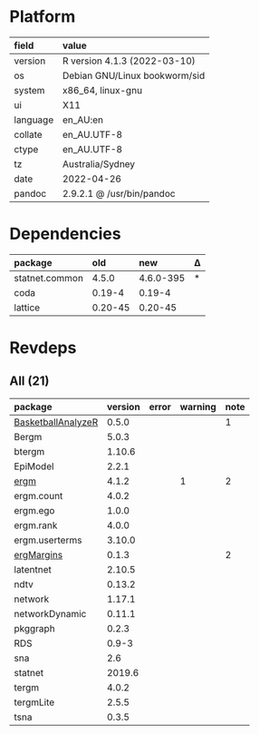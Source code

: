 # Platform

|field    |value                         |
|:--------|:-----------------------------|
|version  |R version 4.1.3 (2022-03-10)  |
|os       |Debian GNU/Linux bookworm/sid |
|system   |x86_64, linux-gnu             |
|ui       |X11                           |
|language |en_AU:en                      |
|collate  |en_AU.UTF-8                   |
|ctype    |en_AU.UTF-8                   |
|tz       |Australia/Sydney              |
|date     |2022-04-26                    |
|pandoc   |2.9.2.1 @ /usr/bin/pandoc     |

# Dependencies

|package        |old     |new       |Δ  |
|:--------------|:-------|:---------|:--|
|statnet.common |4.5.0   |4.6.0-395 |*  |
|coda           |0.19-4  |0.19-4    |   |
|lattice        |0.20-45 |0.20-45   |   |

# Revdeps

## All (21)

|package                                              |version |error |warning |note |
|:----------------------------------------------------|:-------|:-----|:-------|:----|
|[BasketballAnalyzeR](problems.md#basketballanalyzer) |0.5.0   |      |        |1    |
|Bergm                                                |5.0.3   |      |        |     |
|btergm                                               |1.10.6  |      |        |     |
|EpiModel                                             |2.2.1   |      |        |     |
|[ergm](problems.md#ergm)                             |4.1.2   |      |1       |2    |
|ergm.count                                           |4.0.2   |      |        |     |
|ergm.ego                                             |1.0.0   |      |        |     |
|ergm.rank                                            |4.0.0   |      |        |     |
|ergm.userterms                                       |3.10.0  |      |        |     |
|[ergMargins](problems.md#ergmargins)                 |0.1.3   |      |        |2    |
|latentnet                                            |2.10.5  |      |        |     |
|ndtv                                                 |0.13.2  |      |        |     |
|network                                              |1.17.1  |      |        |     |
|networkDynamic                                       |0.11.1  |      |        |     |
|pkggraph                                             |0.2.3   |      |        |     |
|RDS                                                  |0.9-3   |      |        |     |
|sna                                                  |2.6     |      |        |     |
|statnet                                              |2019.6  |      |        |     |
|tergm                                                |4.0.2   |      |        |     |
|tergmLite                                            |2.5.5   |      |        |     |
|tsna                                                 |0.3.5   |      |        |     |

